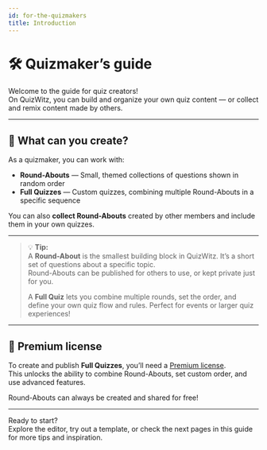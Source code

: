```yaml
---
id: for-the-quizmakers
title: Introduction
---
```


# 🛠️ Quizmaker’s guide

Welcome to the guide for quiz creators!\
On QuizWitz, you can build and organize your own quiz content — or collect and remix content made by others.

---

## 🧩 What can you create?

As a quizmaker, you can work with:

- **Round-Abouts** — Small, themed collections of questions shown in random order
- **Full Quizzes** — Custom quizzes, combining multiple Round-Abouts in a specific sequence

You can also **collect Round-Abouts** created by other members and include them in your own quizzes.

---

> 💡 **Tip:**\
> A **Round-About** is the smallest building block in QuizWitz. It’s a short set of questions about a specific topic.\
> Round-Abouts can be published for others to use, or kept private just for you.
>
> A **Full Quiz** lets you combine multiple rounds, set the order, and define your own quiz flow and rules. Perfect for events or larger quiz experiences!

---

## 💎 Premium license

To create and publish **Full Quizzes**, you’ll need a [Premium license](https://www.quizwitz.com/pricing).\
This unlocks the ability to combine Round-Abouts, set custom order, and use advanced features.

Round-Abouts can always be created and shared for free!

---

Ready to start?\
Explore the editor, try out a template, or check the next pages in this guide for more tips and inspiration.
